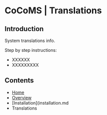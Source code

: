 # CoCoMS | Translations


## Introduction
System translations info.

Step by step instructions:
* XXXXXX
* XXXXXXXXX

## Contents
* [Home](home.md)
* [Overview](overview.md)
* [Installation](installation.md
* Translations